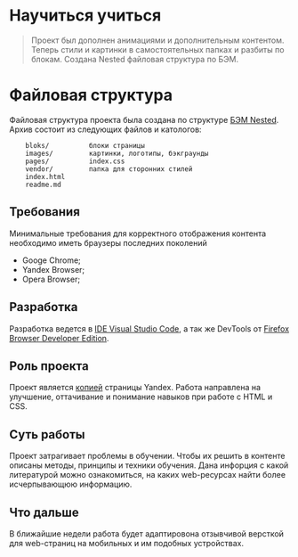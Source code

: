 Научиться учиться
=================
> Проект был дополнен анимациями и дополнительным контентом. Теперь стили и картинки в самостоятельных папках и разбиты по блокам. Создана Nested файловая структура по БЭМ.

Файловая структура
==================

Файловая структура проекта была создана по структуре [БЭМ Nested](https://ru.bem.info/methodology/filestructure/). Архив состоит из следующих файлов и катологов:

        bloks/          блоки страницы
        images/         картинки, логотипы, бэкграунды
        pages/          index.css
        vendor/         папка для сторонних стилей
        index.html      
        readme.md


Требования
----------
Минимальные требования для корректного отображения контента необходимо иметь браузеры последних поколений 
* Googe Chrome;
* Yandex Browser;
* Opera Browser;

Разработка
----------
Разработка ведется в [IDE Visual Studio Code](https://visualstudio.microsoft.com/ru/vs/), а так же DevTools от [Firefox Browser Developer Edition](https://www.mozilla.org/ru/firefox/developer/).

Роль проекта
------------
Проект является [копией](https://code.s3.yandex.net/web-developer/final-projects/project-1/index.html#techniques) страницы Yandex. Работа направлена на улучшение, оттачивание и понимание навыков при работе с HTML и CSS.

Суть работы
-----------
Проект затрагивает проблемы в обучении. Чтобы их решить в контенте описаны методы, принципы и техники обучения. Дана инфорция с какой литературой можно ознакомиться, на каких web-ресурсах найти более исчерпывающюю информацию. 

Что дальше 
----------
В ближайшие недели работа будет адаптировона отзывчивой версткой для web-страниц на мобильных и им подобных устройствах. 
